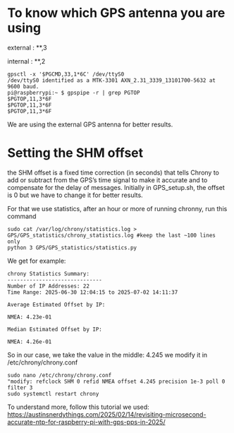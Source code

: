 # To know which GPS antenna you are using

external : **,3

internal : **,2
 ```
gpsctl -x '$PGCMD,33,1*6C' /dev/ttyS0
/dev/ttyS0 identified as a MTK-3301 AXN_2.31_3339_13101700-5632 at 9600 baud.
pi@raspberrypi:~ $ gpspipe -r | grep PGTOP
$PGTOP,11,3*6F
$PGTOP,11,3*6F
$PGTOP,11,3*6F
 ```
We are using the external GPS antenna for better results.

# Setting the SHM offset

the SHM offset is a fixed time correction (in seconds) that tells Chrony to add or subtract from the GPS’s time signal to make it accurate and to compensate for the delay of messages.
Initially in GPS_setup.sh, the offset is 0 but we have to change it for better results.

For that we use statistics, after an hour or more of running chronny, run this command
```
sudo cat /var/log/chrony/statistics.log > GPS/GPS_statistics/chrony_statistics.log #keep the last ~100 lines only
python 3 GPS/GPS_statistics/statistics.py
```
We get for example:
```
chrony Statistics Summary:
------------------------------
Number of IP Addresses: 22
Time Range: 2025-06-30 12:04:15 to 2025-07-02 14:11:37

Average Estimated Offset by IP:

NMEA: 4.23e-01

Median Estimated Offset by IP:

NMEA: 4.26e-01
```
So in our case, we take the value in the middle:
4.245 
we modify it in /etc/chrony/chrony.conf
```
sudo nano /etc/chrony/chrony.conf
"modify: refclock SHM 0 refid NMEA offset 4.245 precision 1e-3 poll 0 filter 3
sudo systemctl restart chrony
```
To understand more, follow this tutorial we used: https://austinsnerdythings.com/2025/02/14/revisiting-microsecond-accurate-ntp-for-raspberry-pi-with-gps-pps-in-2025/
